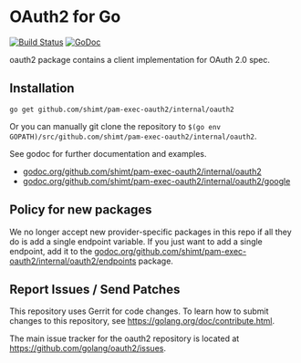 # OAuth2 for Go

[![Build Status](https://travis-ci.org/golang/oauth2.svg?branch=master)](https://travis-ci.org/golang/oauth2)
[![GoDoc](https://godoc.org/github.com/shimt/pam-exec-oauth2/internal/oauth2?status.svg)](https://godoc.org/github.com/shimt/pam-exec-oauth2/internal/oauth2)

oauth2 package contains a client implementation for OAuth 2.0 spec.

## Installation

~~~~
go get github.com/shimt/pam-exec-oauth2/internal/oauth2
~~~~

Or you can manually git clone the repository to
`$(go env GOPATH)/src/github.com/shimt/pam-exec-oauth2/internal/oauth2`.

See godoc for further documentation and examples.

* [godoc.org/github.com/shimt/pam-exec-oauth2/internal/oauth2](https://godoc.org/github.com/shimt/pam-exec-oauth2/internal/oauth2)
* [godoc.org/github.com/shimt/pam-exec-oauth2/internal/oauth2/google](https://godoc.org/github.com/shimt/pam-exec-oauth2/internal/oauth2/google)

## Policy for new packages

We no longer accept new provider-specific packages in this repo if all
they do is add a single endpoint variable. If you just want to add a
single endpoint, add it to the
[godoc.org/github.com/shimt/pam-exec-oauth2/internal/oauth2/endpoints](https://godoc.org/github.com/shimt/pam-exec-oauth2/internal/oauth2/endpoints)
package.

## Report Issues / Send Patches

This repository uses Gerrit for code changes. To learn how to submit changes to
this repository, see https://golang.org/doc/contribute.html.

The main issue tracker for the oauth2 repository is located at
https://github.com/golang/oauth2/issues.
